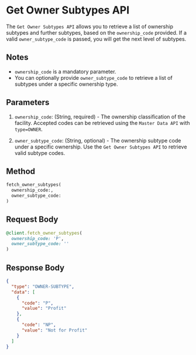 # Get Owner Subtypes API

The `Get Owner Subtypes API` allows you to retrieve a list of ownership subtypes and further subtypes, based on the `ownership_code` provided. If a valid `owner_subtype_code` is passed, you will get the next level of subtypes.


## Notes
- `ownership_code` is a mandatory parameter.
- You can optionally provide `owner_subtype_code` to retrieve a list of subtypes under a specific ownership type.


## Parameters

1. `ownership_code`: (String, required) - The ownership classification of the facility. Accepted codes can be retrieved using the `Master Data API` with `type=OWNER`.

2. `owner_subtype_code`: (String, optional) - The ownership subtype code under a specific ownership. Use the `Get Owner Subtypes API` to retrieve valid subtype codes.


## Method
```ruby
fetch_owner_subtypes(
  ownership_code:,
  owner_subtype_code:
)
```


## Request Body
```ruby
@client.fetch_owner_subtypes(
  ownership_code: 'P',
  owner_subtype_code: ''
)
```


## Response Body
```json
{
  "type": "OWNER-SUBTYPE",
  "data": [
    {
      "code": "P",
      "value": "Profit"
    },
    {
      "code": "NP",
      "value": "Not for Profit"
    }
  ]
}
```

